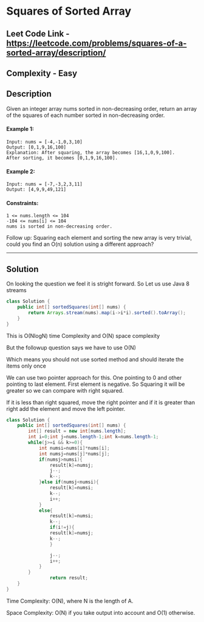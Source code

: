 # Squares of Sorted Array

## Leet Code Link - https://leetcode.com/problems/squares-of-a-sorted-array/description/

## Complexity - Easy

## Description
Given an integer array nums sorted in non-decreasing order, return an array of the squares of each number sorted in non-decreasing order.

 

#### Example 1:
```
Input: nums = [-4,-1,0,3,10]
Output: [0,1,9,16,100]
Explanation: After squaring, the array becomes [16,1,0,9,100].
After sorting, it becomes [0,1,9,16,100].
```
#### Example 2:
```
Input: nums = [-7,-3,2,3,11]
Output: [4,9,9,49,121]
 ```

#### Constraints:
```
1 <= nums.length <= 104
-104 <= nums[i] <= 104
nums is sorted in non-decreasing order.
 ```

Follow up: Squaring each element and sorting the new array is very trivial, could you find an O(n) solution using a different approach?

---
## Solution
On looking the question we feel it is stright forward. So Let us use Java 8 streams

```java
class Solution {
    public int[] sortedSquares(int[] nums) {
        return Arrays.stream(nums).map(i->i*i).sorted().toArray();
    }
}
```
This is O(NlogN) time Complexity and O(N) space complexity

But the followup question says we have to use O(N)

Which means you should not use sorted method and should iterate the items only once

We can use two pointer approach for this. One pointing to 0 and other pointing to last element. First element is negative. So Squaring it will be greater so we can compare with right squared.

If it is less than right squared, move the right pointer and if it is greater than right add the element and move the left pointer.

```java
class Solution {
    public int[] sortedSquares(int[] nums) {
        int[] result = new int[nums.length];
        int i=0;int j=nums.length-1;int k=nums.length-1;
        while(j>=i && k>=0){
            int numsi=nums[i]*nums[i];
            int numsj=nums[j]*nums[j];
            if(numsj>numsi){
                result[k]=numsj;
                j--;
                k--;
            }else if(numsj<numsi){
                result[k]=numsi;
                k--;
                i++;
            }
            else{
                result[k]=numsi;
                k--;
                if(i!=j){
                result[k]=numsj;
                k--;
                }

                j--;
                i++;
            }
        }
                return result;
    }
}
```
Time Complexity: O(N), where N is the length of A.

Space Complexity: O(N) if you take output into account and O(1) otherwise.
